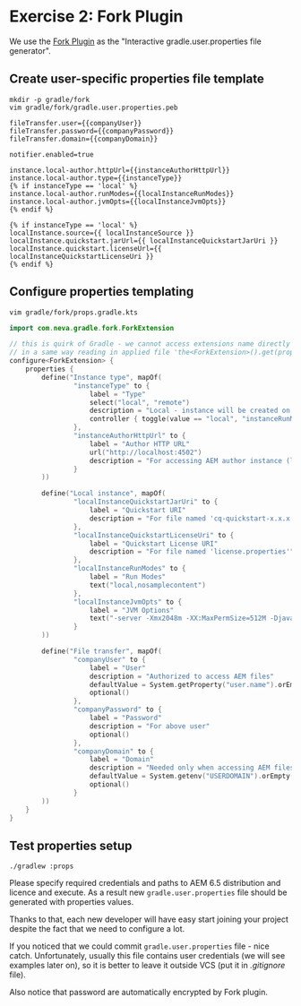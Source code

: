 # Exercise 2: Fork Plugin

We use the [Fork Plugin](https://github.com/neva-dev/gradle-fork-plugin) as the "Interactive gradle.user.properties file generator". 

## Create user-specific properties file template

```
mkdir -p gradle/fork
vim gradle/fork/gradle.user.properties.peb
```

```pebble
fileTransfer.user={{companyUser}}
fileTransfer.password={{companyPassword}}
fileTransfer.domain={{companyDomain}}

notifier.enabled=true

instance.local-author.httpUrl={{instanceAuthorHttpUrl}}
instance.local-author.type={{instanceType}}
{% if instanceType == 'local' %}
instance.local-author.runModes={{localInstanceRunModes}}
instance.local-author.jvmOpts={{localInstanceJvmOpts}}
{% endif %}

{% if instanceType == 'local' %}
localInstance.source={{ localInstanceSource }}
localInstance.quickstart.jarUrl={{ localInstanceQuickstartJarUri }}
localInstance.quickstart.licenseUrl={{ localInstanceQuickstartLicenseUri }}
{% endif %}
```

## Configure properties templating

```
vim gradle/fork/props.gradle.kts
```

```kotlin
import com.neva.gradle.fork.ForkExtension

// this is quirk of Gradle - we cannot access extensions name directly in a applied file
// in a same way reading in applied file 'the<ForkExtension>().get(propertyName)'
configure<ForkExtension> {
    properties {
        define("Instance type", mapOf(
                "instanceType" to {
                    label = "Type"
                    select("local", "remote")
                    description = "Local - instance will be created on local file system\nRemote - connecting to remote instance only"
                    controller { toggle(value == "local", "instanceRunModes", "instanceJvmOpts", "localInstance*") }
                },
                "instanceAuthorHttpUrl" to {
                    label = "Author HTTP URL"
                    url("http://localhost:4502")
                    description = "For accessing AEM author instance (leave empty to do not use it)"
                }
        ))

        define("Local instance", mapOf(
                "localInstanceQuickstartJarUri" to {
                    label = "Quickstart URI"
                    description = "For file named 'cq-quickstart-x.x.x.jar'"
                },
                "localInstanceQuickstartLicenseUri" to {
                    label = "Quickstart License URI"
                    description = "For file named 'license.properties'"
                },
                "localInstanceRunModes" to {
                    label = "Run Modes"
                    text("local,nosamplecontent")
                },
                "localInstanceJvmOpts" to {
                    label = "JVM Options"
                    text("-server -Xmx2048m -XX:MaxPermSize=512M -Djava.awt.headless=true")
                }
        ))

        define("File transfer", mapOf(
                "companyUser" to {
                    label = "User"
                    description = "Authorized to access AEM files"
                    defaultValue = System.getProperty("user.name").orEmpty()
                    optional()
                },
                "companyPassword" to {
                    label = "Password"
                    description = "For above user"
                    optional()
                },
                "companyDomain" to {
                    label = "Domain"
                    description = "Needed only when accessing AEM files over SMB"
                    defaultValue = System.getenv("USERDOMAIN").orEmpty()
                    optional()
                }
        ))
    }
}
```

## Test properties setup

`./gradlew :props`

Please specify required credentials and paths to AEM 6.5 distribution and licence and execute. As a result new `gradle.user.properties` file should be generated with properties values.

Thanks to that, each new developer will have easy start joining your project despite the fact that we need to configure a lot.

If you noticed that we could commit `gradle.user.properties` file - nice catch. Unfortunately, usually this file contains user credentials (we will see examples later on), so it is better to leave it outside VCS (put it in *.gitignore* file).

Also notice that password are automatically encrypted by Fork plugin.
